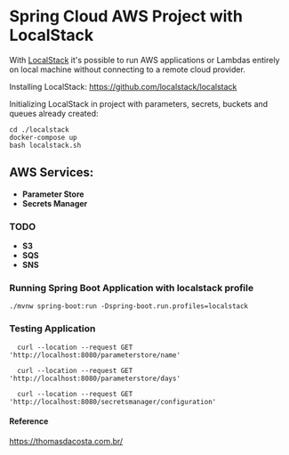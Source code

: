 # Spring Cloud AWS Project with LocalStack

With [LocalStack](https://localstack.cloud) it's possible to run AWS applications or Lambdas entirely on local machine without connecting to a remote cloud provider.

Installing LocalStack: https://github.com/localstack/localstack

Initializing LocalStack in project with parameters, secrets, buckets and queues already created:

```
cd ./localstack
docker-compose up
bash localstack.sh
```

## AWS Services:

- <b>Parameter Store</b>
- <b>Secrets Manager</b>

### TODO

- <b>S3</b>
- <b>SQS</b>
- <b>SNS</b>



### Running Spring Boot Application with localstack profile
```
./mvnw spring-boot:run -Dspring-boot.run.profiles=localstack
```
### Testing Application

```
  curl --location --request GET 'http://localhost:8080/parameterstore/name'

  curl --location --request GET 'http://localhost:8080/parameterstore/days'
  
  curl --location --request GET 'http://localhost:8080/secretsmanager/configuration'

```

#### Reference

https://thomasdacosta.com.br/
